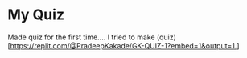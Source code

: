# My Quiz
 Made quiz for the first time.... I tried to make (quiz)[https://replit.com/@PradeepKakade/GK-QUIZ-1?embed=1&output=1.]
